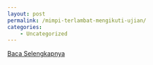 ```yaml
---
layout: post
permalink: /mimpi-terlambat-mengikuti-ujian/
categories:
    - Uncategorized
---
```


[Baca Selengkapnya](/05)